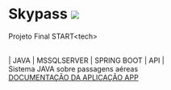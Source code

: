 # Skypass <img src="https://img.icons8.com/clouds/100/null/airplane-take-off.png"/>
Projeto Final START&lt;tech&gt;

<br>
| JAVA | MSSQLSERVER | SPRING BOOT | API |
<br>
Sistema JAVA sobre passagens aéreas
<br>
<a href="https://docs.google.com/document/d/1ElRBBApK8j2OIPLHJ2G7ijFpY8Qq2nvwOsQtGmz6KdQ/edit?usp=sharing">DOCUMENTAÇÃO DA APLICAÇÃO APP</a>

